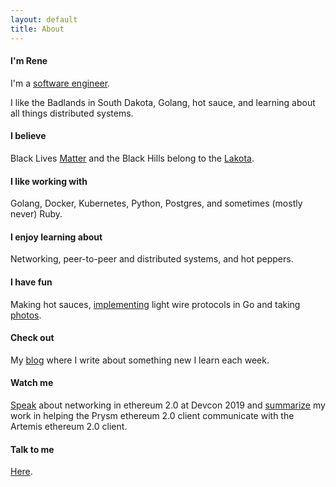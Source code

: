 ```yaml
---
layout: default
title: About
---
```


#### I'm Rene

I'm a [software engineer](https://github.com/renaynay).

I like the Badlands in South Dakota, Golang, hot sauce, and learning about all things distributed systems.

#### I believe
Black Lives [Matter](https://org2.salsalabs.com/o/6857/p/salsa/donation/common/public/?donate_page_KEY=15780&_ga=2.145232500.1514722357.1592322097-475186111.1592322097) and the Black Hills belong to the [Lakota](https://bhlegalfund.org/#about).

#### I like working with
Golang, Docker, Kubernetes, Python, Postgres, and sometimes (mostly never) Ruby.

#### I enjoy learning about
Networking, peer-to-peer and distributed systems, and hot peppers.

#### I have fun
Making hot sauces, [implementing](https://github.com/renaynay/go-hobbits) light wire protocols in Go and taking [photos](https://www.instagram.com/photoreenalistic/).

#### Check out
My [blog](https://blog.rene.sh) where I write about something new I learn each week.

#### Watch me
[Speak](https://www.youtube.com/watch?v=ebh3Y1vHQBo) about networking in ethereum 2.0 at Devcon 2019 and [summarize](https://www.youtube.com/watch?v=oJfq5SHlX_A&t=1s) my work in helping the Prysm ethereum 2.0 client communicate with the Artemis ethereum 2.0 client.

#### Talk to me
[Here](mailto:renelubov.dev@gmail.com).
